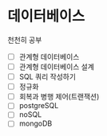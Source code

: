 # 데이터베이스

천천히 공부

- [ ] 관계형 데이터베이스
- [ ] 관계형 데이터베이스 설계
- [ ] SQL 쿼리 작성하기
- [ ] 정규화
- [ ] 회복과 병행 제어(트랜잭션)
- [ ] postgreSQL
- [ ] noSQL
- [ ] mongoDB 
